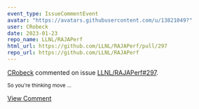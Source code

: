 ```yaml
---
event_type: IssueCommentEvent
avatar: "https://avatars.githubusercontent.com/u/13821049?"
user: CRobeck
date: 2023-01-23
repo_name: LLNL/RAJAPerf
html_url: https://github.com/LLNL/RAJAPerf/pull/297
repo_url: https://github.com/LLNL/RAJAPerf
---
```


<a href='https://github.com/CRobeck' target='_blank'>CRobeck</a> commented on issue <a href='https://github.com/LLNL/RAJAPerf/pull/297' target='_blank'>LLNL/RAJAPerf#297</a>.

<small>So you're thinking move...</small>

<a href='https://github.com/LLNL/RAJAPerf/pull/297' target='_blank'>View Comment</a>